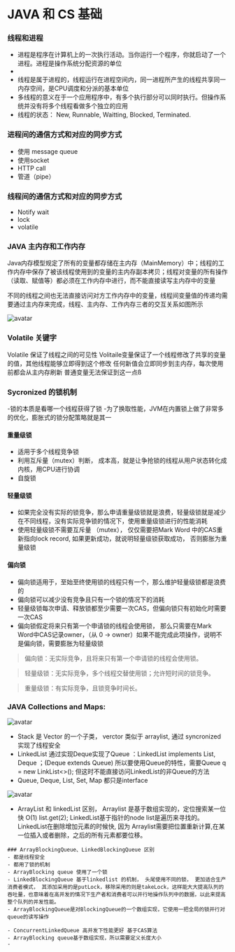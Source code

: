 # JAVA 和 CS 基础



### 线程和进程

  - 进程是程序在计算机上的一次执行活动。当你运行一个程序，你就启动了一个进程。进程是操作系统分配资源的单位
  -
  - 线程是属于进程的，线程运行在进程空间内，同一进程所产生的线程共享同一内存空间，是CPU调度和分派的基本单位
  - 多线程的意义在于一个应用程序中，有多个执行部分可以同时执行。但操作系统并没有将多个线程看做多个独立的应用
  - 线程的状态： New, Runnable, Waitting, Blocked, Terminated.

### 进程间的通信方式和对应的同步方式

  - 使用 message queue
  - 使用socket
  - HTTP call
  - 管道（pipe）

### 线程间的通信方式和对应的同步方式
  - Notify wait
  - lock
  - volatile


### JAVA 主内存和工作内存

Java内存模型规定了所有的变量都存储在主内存（MainMemory）中；线程的工作内存中保存了被该线程使用到的变量的主内存副本拷贝；线程对变量的所有操作（读取、赋值等）都必须在工作内存中进行，而不能直接读写主内存中的变量

不同的线程之间也无法直接访问对方工作内存中的变量，线程间变量值的传递均需要通过主内存来完成，线程、主内存、工作内存三者的交互关系如图所示

![avatar](https://raw.githubusercontent.com/zeyao/TechNotes/master/Document/509261-20190119235012605-1926250043.jpg)

### Volatile 关键字
Volatile 保证了线程之间的可见性
Volitaile变量保证了一个线程修改了共享的变量的值，其他线程能够立即得到这个修改
任何新值会立即同步到主内存，每次使用前都会从主内存刷新
普通变量无法保证到这一点ß

### Sycronized 的锁机制
-锁的本质是看哪一个线程获得了锁
-为了换取性能，JVM在内置锁上做了非常多的优化，膨胀式的锁分配策略就是其一

#### 重量级锁
- 适用于多个线程竞争锁
- 利用互斥量（mutex）判断， 成本高，就是让争抢锁的线程从用户状态转化成内核，用CPU进行协调
- 自旋锁

#### 轻量级锁
- 如果完全没有实际的锁竞争，那么申请重量级锁就是浪费，轻量级锁就是减少在不同线程，没有实际竞争锁的情况下，使用重量级锁进行的性能消耗
- 使用轻量级锁不需要互斥量 （mutex）， 仅仅需要把Mark Word 中的CAS重新指向lock record, 如果更新成功，就说明轻量级锁获取成功， 否则膨胀为重量级锁

#### 偏向锁
- 偏向锁适用于，至始至终使用锁的线程只有一个，那么维护轻量级锁都是浪费的
- 偏向锁可以减少没有竞争且只有一个锁的情况下的消耗
- 轻量级锁每次申请、释放锁都至少需要一次CAS，但偏向锁只有初始化时需要一次CAS
- 偏向锁假定将来只有第一个申请锁的线程会使用锁， 那么只需要在Mark Word中CAS记录owner，（从 0 -> owner）如果不能完成此项操作，说明不是偏向锁，需要膨胀为轻量级锁

> 偏向锁：无实际竞争，且将来只有第一个申请锁的线程会使用锁。

> 轻量级锁：无实际竞争，多个线程交替使用锁；允许短时间的锁竞争。

> 重量级锁：有实际竞争，且锁竞争时间长。


### JAVA Collections and Maps:
  ![avatar](https://upload-images.jianshu.io/upload_images/3110311-9f59b74d0239843f.jpg)
  
  - Stack 是 Vector 的一个子类， verctor 类似于 arraylist, 通过 syncronized 实现了线程安全 
  - LinkedList 通过实现Deque实现了Queue ：LinkedList implements List<E>, Deque<E> ；(Deque extends Queue) 所以要使用Queue的特性，需要Queue q = new LinkList<>(); 但这时不能直接访问LinkedList的非Queue的方法
  - Queue, Deque, List, Set, Map 都只是interface
  
  ![avatar](https://ask.qcloudimg.com/http-save/yehe-3170721/7wo9hg4rer.png)
  

- ArrayList 和 linkedList 区别， Arraylist 是基于数组实现的，定位搜索某一位快 O(1) list.get(2);  LinkedList基于指针的node list是遍历来寻找的。 LinkedList在删除增加元素的时候快, 因为 Arraylist需要把位置重新计算,在某一位插入或者删除，之后的所有元素都要位移。





``` 
### ArrayBlockingQueue、LinkedBlockingQueue 区别
- 都是线程安全
- 都用了锁的机制
- ArrayBlocking queue 使用了一个锁
- LinkedBlockingQueue 基于linkedlist 的机制， 头尾使用不同的锁， 更加适合生产消费者模式， 其添加采用的是putLock，移除采用的则是takeLock，这样能大大提高队列的吞吐量，也意味着在高并发的情况下生产者和消费者可以并行地操作队列中的数据，以此来提高整个队列的并发性能。
- ArrayBlockingQueue是对BlockingQueue的一个数组实现，它使用一把全局的锁并行对queue的读写操作

- ConcurrentLinkedQueue 高并发下性能更好 基于CAS算法
- ArrayBlocking queue基于数组实现，所以需要定义长度大小
- 